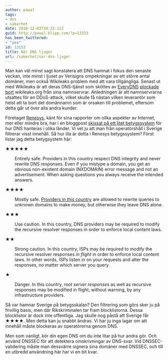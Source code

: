 ```yaml
---
author: pawal
tags:
- dns
- säkerhet
date: 2010-12-03T10:32:11Z
guid: http://pawal.blipp.com/?p=13153
has_been_twittered:
- "yes"
id: 13153
title: När DNS ljuger
url: /sakerhet/nar-dns-ljuger
---
```


Man kan väl minst sagt konstatera att DNS hamnat i fokus den senaste
veckan, inte minst i ljuset av Verisigns ompekningar av ett större
antal domäner, men också Wikileaks problem med att vara
tillgängliga. Senast ut med Wikileaks är att deras DNS-tjänst som
sköttes av <a href="http://www.everydns.com/">EveryDNS</a> <a
href="http://www.bbc.co.uk/news/world-us-canada-11907641">plockade
bort</a> wikileaks.org från sina namnservrar. Anledningen är att
namnservrarna utsattes för en DDoS-attack, vilket skulle få nästan
vilken leverantör som helst att ta bort det domännamn som är orsaken
till problemet, eftersom detta går ut över alla andra kunder.

Företaget <a href="http://www.renesys.com/">Renesys</a>, känt för sina
rapporter om olika aspekter av Internet, mer eller mindre bra, har i
en bloggpost <a
href="http://www.renesys.com/blog/2010/12/dns-when-governments-lie-2.shtml">skissat
på ett litet betygssystem</a> för hur DNS hanteras i olika länder. Vi
vet ju att man från operatörshåll i Sverige filtrerar visst
innehåll. Så hur illa är detta i Renesys betygssystem? Först listar
jag detta betygsystem här:

<dt>★★★★★</dt>
<p style="padding-left: 30px;">Entirely safe. Providers in this country respect DNS integrity and never rewrite DNS responses. Even if you mistype a domain, you get an obvious non-existent domain (NXDOMAIN) error message and not an advertisement. When asking questions you always receive the intended answers.</p>

<dt>★★★★</dt><p style="padding-left: 30px;">Mostly safe. <a href="http://en.wikipedia.org/wiki/DNS_hijacking#Use_by_ISPs">Providers in this country</a> are allowed to rewrite queries to unknown domains to make money, but otherwise they leave DNS alone.</p>

<dt>★★★</dt><p style="padding-left: 30px;">Use caution. In this country, DNS providers may be required to modify the recursive resolver responses in order to enforce local content laws.</p>

<dt>★★</dt><p style="padding-left: 30px;">Strong caution. In this country, ISPs may be required to modify the recursive resolver responses <em>in flight</em> in order to enforce local content laws. In other words, ISPs listen in on your requests and alter the responses, no matter which server you query.</p>

<dt>★</dt><p style="padding-left: 30px;">Danger. In this country, <em>root server responses</em> as well as recursive responses may be modified in flight, without warning, by any infrastructure providers.</p>

Så var hamnar Sverige på betygsskalan? Den filtrering som görs sker ju på frivillig basis, men där Rikskriminalen tar fram blocklistorna. Dessa blocklistor är dock inte offentliga. Jag skulle nog påstå att Sverige får ★★★★. Men detta kan ju snabbt ändras. Vi har ju inga lagar om att innehåll måste blockeras av operatörerna genom DNS.

Men som vanligt, kör din egen DNS om du inte litar på hur andra gör. Och använd DNSSEC för att detektera omskrivningar av DNS-svar. Vid DNSSEC-validering måste man dessvärre signera sina domäner med DNSSEC, och till en utbredd användning här har vi en bit kvar.